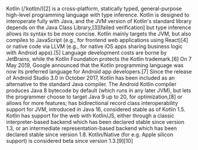 Kotlin (/ˈkɒtlɪn/)[2] is a cross-platform, statically typed, general-purpose high-level programming language with type inference. Kotlin is designed to interoperate fully with Java, and the JVM version of Kotlin's standard library depends on the Java Class Library,[3][failed verification]
but type inference allows its syntax to be more concise. Kotlin mainly targets the JVM, but also compiles to JavaScript (e.g., for frontend web applications using React)[4] or native code via LLVM (e.g., for native iOS apps sharing business logic with Android apps).[5] Language development costs are borne by JetBrains, while the Kotlin Foundation protects the Kotlin trademark.[6]
On 7 May 2019, Google announced that the Kotlin programming language was now its preferred language for Android app developers.[7] Since the release of Android Studio 3.0 in October 2017, Kotlin has been included as an alternative to the standard Java compiler. The Android Kotlin compiler produces Java 8 bytecode by default (which runs in any later JVM), but lets the programmer choose to target Java 9 up to 20, for optimization,[8] or allows for more features; has bidirectional record class interoperability support for JVM, introduced in Java 16, considered stable as of Kotlin 1.5.
Kotlin has support for the web with Kotlin/JS, either through a classic interpreter-based backend which has been declared stable since version 1.3, or an intermediate representation-based backend which has been declared stable since version 1.8. Kotlin/Native (for e.g. Apple silicon support) is considered beta since version 1.3.[9][10]
